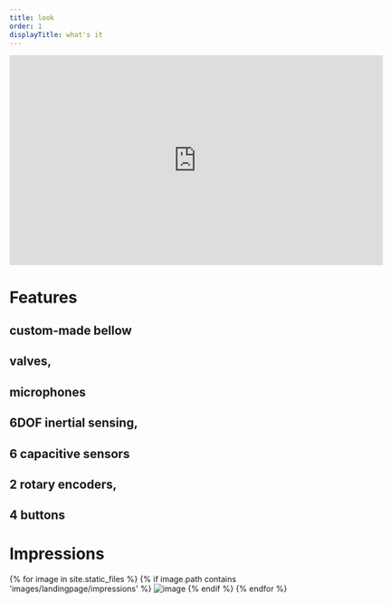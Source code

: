 ```yaml
---
title: look
order: 1
displayTitle: what's it
---
```


<div class="text">
<iframe src="https://player.vimeo.com/video/110656141?title=0&byline=0&portrait=0" width="660" height="371" frameborder="0" webkitallowfullscreen mozallowfullscreen allowfullscreen></iframe>
</div>

<h1>Features</h1>

<div class="feats">
<article>
<div class="circle" style="background: url('/images/look/pushPull-bellow.jpg') no-repeat center center;"></div>
<h1>custom-made bellow</h1>
</article>

<article>
<div class="circle" style="background: url('/images/look/pushPull-valves.jpg') no-repeat center center;"></div>
<h1>valves,</h1>
<h1>microphones</h1>
</article>

<article>
<div class="circle" style="background: url('/images/look/pushPull-handPiece.jpg') no-repeat center center;"></div>
<h1>6DOF inertial sensing,</h1>
<h1> 6 capacitive sensors</h1>
</article>

<article>
<div class="circle" style="background: url('/images/look/pushPull-box.jpg') no-repeat center center;"></div>
<h1>2 rotary encoders,</h1>
<h1>4 buttons</h1>
</article>
</div>

<div class="text">
<h1>Impressions</h1>
<div class="cycle-slideshow">
    {% for image in site.static_files %}
    {% if image.path contains 'images/landingpage/impressions' %}
    <img class="fit" src="{{ site.baseurl }}{{ image.path }}" alt="image" />
    {% endif %}
    {% endfor %}
</div>
</div>


